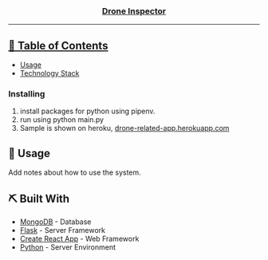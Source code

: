 <p align="center">
  <a href="" rel="noopener">
</p>
<h3 align="center">Drone Inspector</h3>

---

## 📝 Table of Contents

- [Usage](#usage)
- [Technology Stack](#tech_stack)

### Installing

1. install packages for python using pipenv.
2. run using python main.py
3. Sample is shown on heroku, [drone-related-app.herokuapp.com](https://drone-related-app.herokuapp.com)

## 🎈 Usage <a name="usage"></a>

Add notes about how to use the system.

## ⛏️ Built With <a name = "tech_stack"></a>

- [MongoDB](https://www.mongodb.com/) - Database
- [Flask](https://flask.palletsprojects.com/en/2.0.x/) - Server Framework
- [Create React App](https://vuejs.org/) - Web Framework
- [Python](https://www.python.org/) - Server Environment
